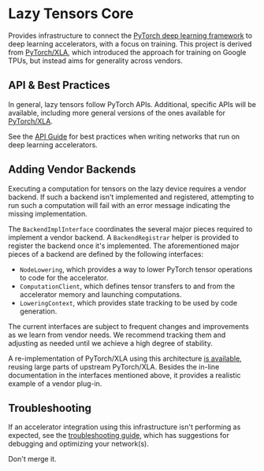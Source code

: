 # Lazy Tensors Core

Provides infrastructure to connect the [PyTorch deep learning framework](https://pytorch.org/)
to deep learning accelerators, with a focus on training. This project is derived from [PyTorch/XLA](https://github.com/pytorch/xla),
which introduced the approach for training on Google TPUs, but instead aims for generality across vendors.

## <a name="API"></a> API & Best Practices

In general, lazy tensors follow PyTorch APIs. Additional, specific APIs will be available,
including more general versions of the ones available for [PyTorch/XLA](https://pytorch.org/xla/master).

See the [API Guide](API_GUIDE.md) for best practices when writing networks that
run on deep learning accelerators.

## Adding Vendor Backends

Executing a computation for tensors on the lazy device requires a vendor backend.
If such a backend isn't implemented and registered, attempting to run such a
computation will fail with an error message indicating the missing implementation.

The `BackendImplInterface` coordinates the several major pieces required to implement
a vendor backend. A `BackendRegistrar` helper is provided to register the backend
once it's implemented. The aforementioned major pieces of a backend are defined by
the following interfaces:

* `NodeLowering`, which provides a way to lower PyTorch tensor operations to code
  for the accelerator.
* `ComputationClient`, which defines tensor transfers to and from the accelerator
  memory and launching computations.
* `LoweringContext`, which provides state tracking to be used by code generation.

The current interfaces are subject to frequent changes and improvements as we learn
from vendor needs. We recommend tracking them and adjusting as needed until we
achieve a high degree of stability.

A re-implementation of PyTorch/XLA using this architecture [is available](https://github.com/pytorch/xla/tree/asuhan/xla_ltc_plugin),
reusing large parts of upstream PyTorch/XLA. Besides the in-line documentation
in the interfaces mentioned above, it provides a realistic example of a vendor
plug-in.

## <a name="Troubleshooting"></a> Troubleshooting

If an accelerator integration using this infrastructure isn't performing as expected,
see the [troubleshooting guide](TROUBLESHOOTING.md), which has suggestions for
debugging and optimizing your network(s).

Don't merge it.
